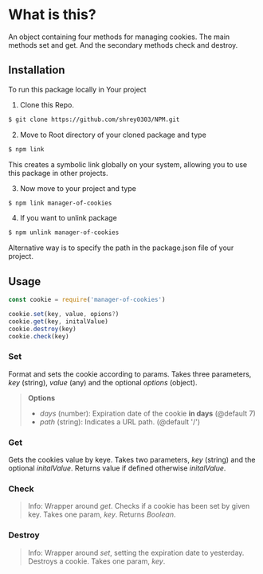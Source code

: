 # What is this?
An object containing four methods for managing cookies. The main methods set and get. And the secondary methods check and destroy.

## Installation
To run this package locally in Your project

1. Clone this Repo. 
```bash
$ git clone https://github.com/shrey0303/NPM.git
```

2. Move to Root directory of your cloned package and type
```bash
$ npm link
```
This creates a symbolic link globally on your system, allowing you to use this package in other projects.

3. Now move to your project and type

```bash
$ npm link manager-of-cookies
```
4. If you want to unlink package 
```bash
$ npm unlink manager-of-cookies
```
Alternative way is to specify the path in the package.json file of your project.

## Usage
```js
const cookie = require('manager-of-cookies')

cookie.set(key, value, opions?)
cookie.get(key, initalValue)
cookie.destroy(key)
cookie.check(key)
```

### Set
Format and sets the cookie according to params. 
Takes three parameters, _key_ (string), _value_ (any) and the optional _options_ (object).

> **Options**
> * _days_ (number):
Expiration date of the cookie **in days** (@default 7) 
> * _path_ (string):
Indicates a URL path. (@default '/')

### Get
Gets the cookies value by keye.
Takes two parameters, _key_ (string) and the optional _initalValue_. Returns value if defined otherwise _initalValue_.

### Check
> Info: Wrapper around _get_.
Checks if a cookie has been set by given key. 
Takes one param, _key_. Returns _Boolean_. 

### Destroy
> Info: Wrapper around _set_, setting the expiration date to yesterday.
Destroys a cookie. 
Takes one param, _key_.
